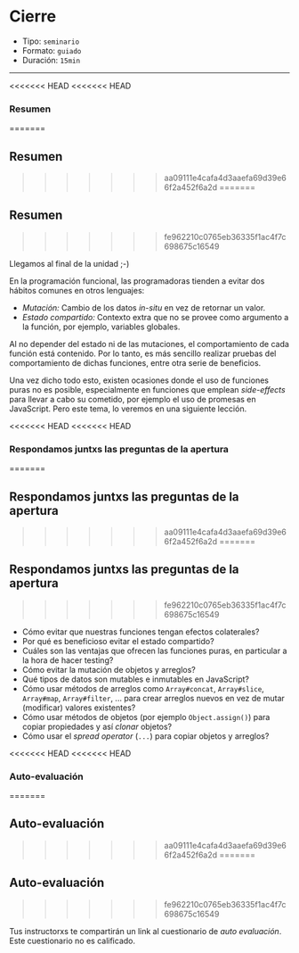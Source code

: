 # Cierre

* Tipo: `seminario`
* Formato: `guiado`
* Duración: `15min`

***

<<<<<<< HEAD
<<<<<<< HEAD
### Resumen
=======
## Resumen
>>>>>>> aa09111e4cafa4d3aaefa69d39e66f2a452f6a2d
=======
## Resumen
>>>>>>> fe962210c0765eb36335f1ac4f7c698675c16549

Llegamos al final de la unidad ;-)

En la programación funcional, las programadoras tienden a evitar dos hábitos
comunes en otros lenguajes:

* *Mutación:* Cambio de los datos *in-situ* en vez de retornar un valor.
* *Estado compartido:* Contexto extra que no se provee como argumento a la
  función, por ejemplo, variables globales.

Al no depender del estado ni de las mutaciones, el comportamiento de cada
función está contenido. Por lo tanto, es más sencillo realizar pruebas del
comportamiento de dichas funciones, entre otra serie de beneficios.

Una vez dicho todo esto, existen ocasiones donde el uso de funciones puras no es
posible, especialmente en funciones que emplean *side-effects* para llevar a
cabo su cometido, por ejemplo el uso de promesas en JavaScript. Pero este tema,
lo veremos en una siguiente lección.

<<<<<<< HEAD
<<<<<<< HEAD
### Respondamos juntxs las preguntas de la apertura
=======
## Respondamos juntxs las preguntas de la apertura
>>>>>>> aa09111e4cafa4d3aaefa69d39e66f2a452f6a2d
=======
## Respondamos juntxs las preguntas de la apertura
>>>>>>> fe962210c0765eb36335f1ac4f7c698675c16549

* Cómo evitar que nuestras funciones tengan efectos colaterales?
* Por qué es beneficioso evitar el estado compartido?
* Cuáles son las ventajas que ofrecen las funciones puras, en particular a la
  hora de hacer testing?
* Cómo evitar la mutación de objetos y arreglos?
* Qué tipos de datos son mutables e inmutables en JavaScript?
* Cómo usar métodos de arreglos como `Array#concat`, `Array#slice`, `Array#map`,
  `Array#filter`, ... para crear arreglos nuevos en vez de mutar (modificar)
  valores existentes?
* Cómo usar métodos de objetos (por ejemplo `Object.assign()`) para copiar
  propiedades y así _clonar_ objetos?
* Cómo usar el _spread operator_ (`...`) para copiar objetos y arreglos?

<<<<<<< HEAD
<<<<<<< HEAD
### Auto-evaluación
=======
## Auto-evaluación
>>>>>>> aa09111e4cafa4d3aaefa69d39e66f2a452f6a2d
=======
## Auto-evaluación
>>>>>>> fe962210c0765eb36335f1ac4f7c698675c16549

Tus instructorxs te compartirán un link al cuestionario de _auto evaluación_.
Este cuestionario no es calificado.
